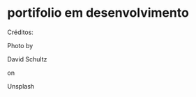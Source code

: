 # portifolio em desenvolvimento

Créditos:

Photo by <p href="https://unsplash.com/@davidschultz?utm_source=unsplash&utm_medium=referral&utm_content=creditCopyText">David Schultz</p> on <p href="https://unsplash.com/?utm_source=unsplash&utm_medium=referral&utm_content=creditCopyText">Unsplash</p>

